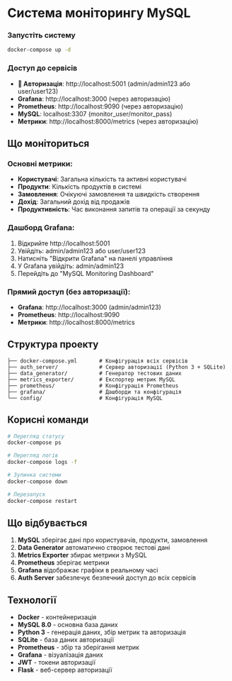 # Система моніторингу MySQL
### Запустіть систему
```bash
docker-compose up -d
```

### Доступ до сервісів
- **🔐 Авторизація**: http://localhost:5001 (admin/admin123 або user/user123)
- **Grafana**: http://localhost:3000 (через авторизацію)
- **Prometheus**: http://localhost:9090 (через авторизацію)
- **MySQL**: localhost:3307 (monitor_user/monitor_pass)
- **Метрики**: http://localhost:8000/metrics (через авторизацію)

## Що моніториться

### Основні метрики:
- **Користувачі**: Загальна кількість та активні користувачі
- **Продукти**: Кількість продуктів в системі  
- **Замовлення**: Очікуючі замовлення та швидкість створення
- **Дохід**: Загальний дохід від продажів
- **Продуктивність**: Час виконання запитів та операції за секунду

### Дашборд Grafana:
1. Відкрийте http://localhost:5001
2. Увійдіть: admin/admin123 або user/user123
3. Натисніть "Відкрити Grafana" на панелі управління
4. У Grafana увійдіть: admin/admin123
5. Перейдіть до "MySQL Monitoring Dashboard"

### Прямий доступ (без авторизації):
- **Grafana**: http://localhost:3000 (admin/admin123)
- **Prometheus**: http://localhost:9090
- **Метрики**: http://localhost:8000/metrics

## Структура проекту

```
├── docker-compose.yml       # Конфігурація всіх сервісів
├── auth_server/             # Сервер авторизації (Python 3 + SQLite)
├── data_generator/          # Генератор тестових даних  
├── metrics_exporter/        # Експортер метрик MySQL
├── prometheus/              # Конфігурація Prometheus
├── grafana/                 # Дашборди та конфігурація
└── config/                  # Конфігурація MySQL
```

##  Корисні команди

```bash
# Перегляд статусу
docker-compose ps

# Перегляд логів
docker-compose logs -f

# Зупинка системи
docker-compose down

# Перезапуск
docker-compose restart
```

##  Що відбувається

1. **MySQL** зберігає дані про користувачів, продукти, замовлення
2. **Data Generator** автоматично створює тестові дані
3. **Metrics Exporter** збирає метрики з MySQL
4. **Prometheus** зберігає метрики  
5. **Grafana** відображає графіки в реальному часі
6. **Auth Server** забезпечує безпечний доступ до всіх сервісів

##  Технології

- **Docker** - контейнеризація
- **MySQL 8.0** - основна база даних
- **Python 3** - генерація даних, збір метрик та авторизація
- **SQLite** - база даних авторизації
- **Prometheus** - збір та зберігання метрик
- **Grafana** - візуалізація даних
- **JWT** - токени авторизації
- **Flask** - веб-сервер авторизації


